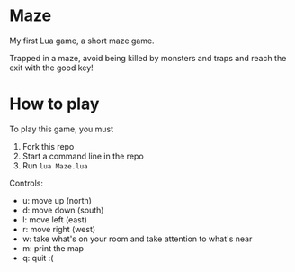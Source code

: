 # Maze
My first Lua game, a short maze game.

Trapped in a maze, avoid being killed by monsters and traps and reach the exit with the good key!

# How to play
To play this game, you must
1. Fork this repo
2. Start a command line in the repo
3. Run `lua Maze.lua`

Controls:
- u: move up (north)
- d: move down (south)
- l: move left (east)
- r: move right (west)
- w: take what's on your room and take attention to what's near
- m: print the map
- q: quit :(
